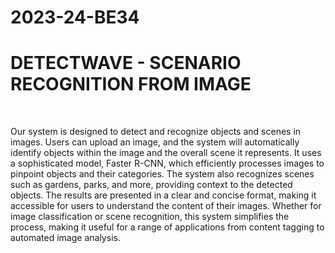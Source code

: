 ﻿# 2023-24-BE34
<h1>DETECTWAVE - SCENARIO RECOGNITION FROM IMAGE</h1>
<br>
<p>Our system is designed to detect and recognize objects and scenes in images. Users can upload an image, and the system will automatically identify objects within the image and the overall scene it represents. It uses a sophisticated model, Faster R-CNN, which efficiently processes images to pinpoint objects and their categories. The system also recognizes scenes such as gardens, parks, and more, providing context to the detected objects. The results are presented in a clear and concise format, making it accessible for users to understand the content of their images. Whether for image classification or scene recognition, this system simplifies the process, making it useful for a range of applications from content tagging to automated image analysis.
</p>
